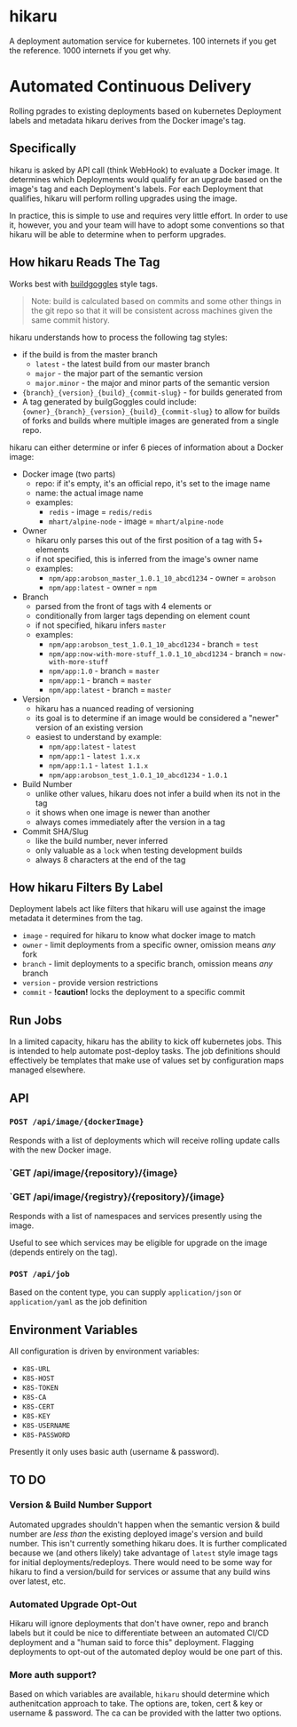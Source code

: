 # hikaru

A deployment automation service for kubernetes. 100 internets if you get the reference. 1000 internets if you get why.

# Automated Continuous Delivery

Rolling pgrades to existing deployments based on kubernetes Deployment labels and metadata hikaru derives from the Docker image's tag.

## Specifically

hikaru is asked by API call (think WebHook) to evaluate a Docker image. It determines which Deployments would qualify for an upgrade based on the image's tag and each Deployment's labels. For each Deployment that qualifies, hikaru will perform rolling upgrades using the image.

In practice, this is simple to use and requires very little effort. In order to use it, however, you and your team will have to adopt some conventions so that hikaru will be able to determine when to perform upgrades.

## How hikaru Reads The Tag

Works best with [buildgoggles](https://www.npmjs.com/package/buildgoggles) style tags.

> Note: build is calculated based on commits and some other things in the git repo so that it will be consistent across machines given the same commit history.

hikaru understands how to process the following tag styles:

 * if the build is from the master branch
 	* `latest` - the latest build from our master branch
 	* `major` - the major part of the semantic version
 	* `major.minor` - the major and minor parts of the semantic version
 * `{branch}_{version}_{build}_{commit-slug}` - for builds generated from 
 * A tag generated by builgGoggles could include: `{owner}_{branch}_{version}_{build}_{commit-slug}` to allow for builds of forks and builds where multiple images are generated from a single repo.

hikaru can either determine or infer 6 pieces of information about a Docker image:

 * Docker image (two parts)
     * repo: if it's empty, it's an official repo, it's set to the image name
     * name: the actual image name
     * examples: 
         * `redis` - image = `redis/redis`
         * `mhart/alpine-node` - image = `mhart/alpine-node`
 * Owner
 	* hikaru only parses this out of the first position of a tag with 5+ elements
 	* if not specified, this is inferred from the image's owner name
 	* examples:
 		* `npm/app:arobson_master_1.0.1_10_abcd1234` - owner = `arobson`
 		* `npm/app:latest` - owner = `npm`
 * Branch
 	* parsed from the front of tags with 4 elements or
 	* conditionally from larger tags depending on element count
 	* if not specified, hikaru infers `master`
 	* examples:
 		* `npm/app:arobson_test_1.0.1_10_abcd1234` - branch = `test`
 		* `npm/app:now-with-more-stuff_1.0.1_10_abcd1234` - branch = `now-with-more-stuff`
 		* `npm/app:1.0` - branch = `master`
 		* `npm/app:1` - branch = `master`
 		* `npm/app:latest` - branch = `master`
 * Version
 	* hikaru has a nuanced reading of versioning
 	* its goal is to determine if an image would be considered a "newer" version of an existing version
 	* easiest to understand by example:
 		* `npm/app:latest` - `latest`
 		* `npm/app:1` - `latest 1.x.x`
 		* `npm/app:1.1` - `latest 1.1.x`
 		* `npm/app:arobson_test_1.0.1_10_abcd1234` - `1.0.1`
 * Build Number
 	* unlike other values, hikaru does not infer a build when its not in the tag
 	* it shows when one image is newer than another
 	* always comes immediately after the version in a tag
 * Commit SHA/Slug
 	* like the build number, never inferred
 	* only valuable as a `lock` when testing development builds
 	* always 8 characters at the end of the tag

## How hikaru Filters By Label

Deployment labels act like filters that hikaru will use against the image metadata it determines from the tag.

 * `image` - required for hikaru to know what docker image to match
 * `owner` - limit deployments from a specific owner, omission means _any_ fork
 * `branch` - limit deployments to a specific branch, omission means _any_ branch
 * `version` - provide version restrictions
 * `commit` - **!caution!** locks the deployment to a specific commit

## Run Jobs

In a limited capacity, hikaru has the ability to kick off kubernetes jobs. This is intended to help automate post-deploy tasks. The job definitions should effectively be templates that make use of values set by configuration maps managed elsewhere.

## API

### `POST /api/image/{dockerImage}`

Responds with a list of deployments which will receive rolling update calls with the new Docker image.

### `GET /api/image/{repository}/{image}
### `GET /api/image/{registry}/{repository}/{image}

Responds with a list of namespaces and services presently using the image. 

Useful to see which services may be eligible for upgrade on the image (depends entirely on the tag).

### `POST /api/job`

Based on the content type, you can supply `application/json` or `application/yaml` as the job definition

## Environment Variables
All configuration is driven by environment variables:

 * `K8S-URL`
 * `K8S-HOST`
 * `K8S-TOKEN`
 * `K8S-CA`
 * `K8S-CERT`
 * `K8S-KEY`
 * `K8S-USERNAME`
 * `K8S-PASSWORD`

Presently it only uses basic auth (username & password).

## TO DO

### Version & Build Number Support

Automated upgrades shouldn't happen when the semantic version & build number are _less than_ the existing deployed image's version and build number. This isn't currently something hikaru does. It is further complicated because we (and others likely) take advantage of `latest` style image tags for initial deployments/redeploys. There would need to be some way for hikaru to find a version/build for services or assume that any build wins over latest, etc.

### Automated Upgrade Opt-Out

Hikaru will ignore deployments that don't have owner, repo and branch labels but it could be nice to differentiate between an automated CI/CD deployment and a "human said to force this" deployment. Flagging deployments to opt-out of the automated deploy would be one part of this.

### More auth support?

Based on which variables are available, `hikaru` should determine which authenitcation approach to take. The options are, token, cert & key or username & password. The ca can be provided with the latter two options.
